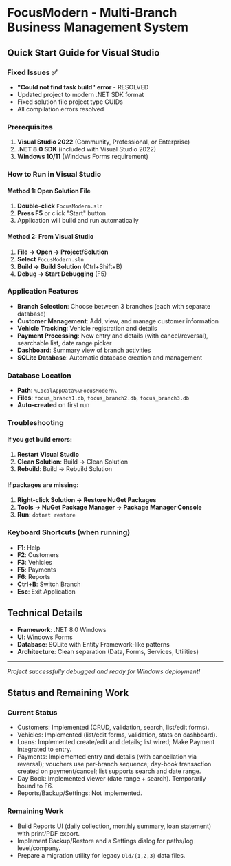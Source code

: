 # FocusModern - Multi-Branch Business Management System

## Quick Start Guide for Visual Studio

### Fixed Issues ✅
- **"Could not find task build" error** - RESOLVED
- Updated project to modern .NET SDK format
- Fixed solution file project type GUIDs
- All compilation errors resolved

### Prerequisites
1. **Visual Studio 2022** (Community, Professional, or Enterprise)
2. **.NET 8.0 SDK** (included with Visual Studio 2022)
3. **Windows 10/11** (Windows Forms requirement)

### How to Run in Visual Studio

#### Method 1: Open Solution File
1. **Double-click** `FocusModern.sln` 
2. **Press F5** or click "Start" button
3. Application will build and run automatically

#### Method 2: From Visual Studio
1. **File → Open → Project/Solution**
2. **Select** `FocusModern.sln`
3. **Build → Build Solution** (Ctrl+Shift+B)
4. **Debug → Start Debugging** (F5)

### Application Features
- **Branch Selection**: Choose between 3 branches (each with separate database)
- **Customer Management**: Add, view, and manage customer information
- **Vehicle Tracking**: Vehicle registration and details
- **Payment Processing**: New entry and details (with cancel/reversal), searchable list, date range picker
- **Dashboard**: Summary view of branch activities
- **SQLite Database**: Automatic database creation and management

### Database Location
- **Path**: `%LocalAppData%\FocusModern\`
- **Files**: `focus_branch1.db`, `focus_branch2.db`, `focus_branch3.db`
- **Auto-created** on first run

### Troubleshooting

#### If you get build errors:
1. **Restart Visual Studio**
2. **Clean Solution**: Build → Clean Solution
3. **Rebuild**: Build → Rebuild Solution

#### If packages are missing:
1. **Right-click Solution → Restore NuGet Packages**
2. **Tools → NuGet Package Manager → Package Manager Console**
3. **Run**: `dotnet restore`

### Keyboard Shortcuts (when running)
- **F1**: Help
- **F2**: Customers
- **F3**: Vehicles  
- **F5**: Payments
- **F6**: Reports
- **Ctrl+B**: Switch Branch
- **Esc**: Exit Application

## Technical Details
- **Framework**: .NET 8.0 Windows
- **UI**: Windows Forms
- **Database**: SQLite with Entity Framework-like patterns
- **Architecture**: Clean separation (Data, Forms, Services, Utilities)

---
*Project successfully debugged and ready for Windows deployment!*

## Status and Remaining Work

### Current Status
- Customers: Implemented (CRUD, validation, search, list/edit forms).
- Vehicles: Implemented (list/edit forms, validation, stats on dashboard).
- Loans: Implemented create/edit and details; list wired; Make Payment integrated to entry.
- Payments: Implemented entry and details (with cancellation via reversal); vouchers use per-branch sequence; day-book transaction created on payment/cancel; list supports search and date range.
- Day Book: Implemented viewer (date range + search). Temporarily bound to F6.
- Reports/Backup/Settings: Not implemented.

### Remaining Work
- Build Reports UI (daily collection, monthly summary, loan statement) with print/PDF export.
- Implement Backup/Restore and a Settings dialog for paths/log level/company.
- Prepare a migration utility for legacy `Old/{1,2,3}` data files.
